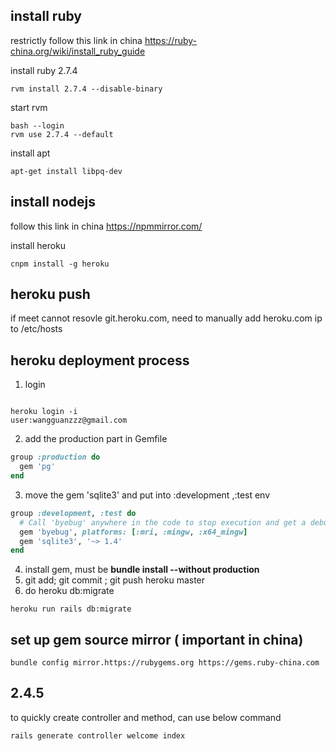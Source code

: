 ## install ruby
restrictly follow this link in china
    https://ruby-china.org/wiki/install_ruby_guide

install ruby 2.7.4
```
rvm install 2.7.4 --disable-binary
```
start rvm
```
bash --login
rvm use 2.7.4 --default
```
install apt
```
apt-get install libpq-dev
```
## install nodejs
follow this link in china
    https://npmmirror.com/

install heroku
```
cnpm install -g heroku
```

## heroku push
if meet cannot resovle git.heroku.com, need to manually add heroku.com ip to /etc/hosts

## heroku deployment process
1. login 
```console

heroku login -i
user:wangguanzzz@gmail.com

```
2. add the production part in Gemfile
```ruby
group :production do
  gem 'pg'
end
```
3. move the gem 'sqlite3' and put into :development ,:test env
```ruby
group :development, :test do
  # Call 'byebug' anywhere in the code to stop execution and get a debugger console
  gem 'byebug', platforms: [:mri, :mingw, :x64_mingw]
  gem 'sqlite3', '~> 1.4'
end
```
4. install gem, must be **bundle install --without production**
5. git add; git commit ; git push heroku master
6. do heroku db:migrate
```console
heroku run rails db:migrate
```
## set up gem source mirror ( important in china)
```
bundle config mirror.https://rubygems.org https://gems.ruby-china.com
```

## 2.4.5
to quickly create controller and method, can use below command
```console
rails generate controller welcome index
```